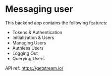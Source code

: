 # Messaging user

This backend app contains the following features:
- Tokens & Authentication
- Initialization & Users
- Managing Users
- Authless Users
- Logging Out
- Querying Users

API ref: https://getstream.io/
